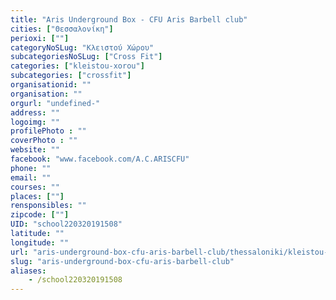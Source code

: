 ```yaml
---
title: "Aris Underground Box - CFU Aris Barbell club"
cities: ["Θεσσαλονίκη"]
perioxi: [""]
categoryNoSLug: "Κλειστού Χώρου"
subcategoriesNoSLug: ["Cross Fit"]
categories: ["kleistou-xorou"]
subcategories: ["crossfit"]
organisationid: ""
organisation: ""
orgurl: "undefined-"
address: ""
logoimg: ""
profilePhoto : ""
coverPhoto : ""
website: ""
facebook: "www.facebook.com/A.C.ARISCFU"
phone: ""
email: ""
courses: ""
places: [""]
rensponsibles: ""
zipcode: [""]
UID: "school220320191508"
latitude: ""
longitude: ""
url: "aris-underground-box-cfu-aris-barbell-club/thessaloniki/kleistou-xorou/crossfit"
slug: "aris-underground-box-cfu-aris-barbell-club"
aliases:
    - /school220320191508
---
```





